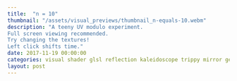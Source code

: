 ```yaml
---
title:  "n = 10"
thumbnail: "/assets/visual_previews/thumbnail_n-equals-10.webm"
description: "A teeny UV modulo experiment.
Full screen viewing recommended.
Try changing the textures!
Left click shifts time."
date: 2017-11-19 00:00:00
categories: visual shader glsl reflection kaleidoscope trippy mirror geometry
layout: post
---
```

